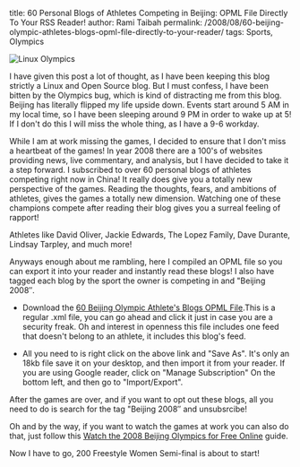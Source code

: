 title: 60 Personal Blogs of Athletes Competing in Beijing: OPML File Directly To Your RSS Reader!
author: Rami Taibah 
permalink: /2008/08/60-beijing-olympic-athletes-blogs-opml-file-directly-to-your-reader/
tags: Sports, Olympics 

![Linux Olympics]({filename}/images/linux-olympics.jpg)

I have given this post a lot of thought, as I have been keeping this blog strictly a Linux and Open Source blog. But I must confess, I have been bitten by the Olympics bug, which is kind of distracting me from this blog. Beijing has literally flipped my life upside down. Events start around 5 AM in my local time, so I have been sleeping around 9 PM in order to wake up at 5! If I don't do this I will miss the whole thing, as I have a 9-6 workday. 

While I am at work missing the games, I decided to ensure that I don't miss a heartbeat of the games! In year 2008 there are a 100's of websites providing news, live commentary, and analysis, but I have decided to take it a step forward. I subscribed to over 60 personal blogs of athletes competing right now in China! It really does give you a totally new perspective of the games. Reading the thoughts, fears, and ambitions of athletes, gives the games a totally new dimension. Watching one of these champions compete after reading their blog gives you a surreal feeling of rapport!

Athletes like David Oliver, Jackie Edwards, The Lopez Family, Dave Durante, Lindsay Tarpley, and much more!

Anyways enough about me rambling, here I compiled an OPML file so you can export it into your reader and instantly read these blogs! I also have tagged each blog by the sport the owner is competing in and "Beijing 2008″.

* Download the [60 Beijing Olympic Athlete's Blogs OPML File]({filename}/images/Olympic_athletes_Blogs.xml).This is a regular .xml file, you can go ahead and click it just in case you are a security freak. Oh and interest in openness this file  includes one feed that doesn't belong to an athlete, it includes this blog's feed. 

* All you need to is right click on the above link and "Save As". It's only an 18kb file save it on your desktop, and then import it from your reader. If you are using Google reader, click on "Manage Subscription" On the bottom left, and then go to "Import/Export".

After the games are over, and if you want to opt out these blogs, all you need to do is search for the tag "Beijing 2008″ and unsubsrcibe!

Oh and by the way, if you want to watch the games at work you can also do that, just follow this [Watch the 2008 Beijing Olympics for Free Online](http://www.walyou.com/blog//2008/08/10/watch-the-2008-beijing-olympics-for-free-online/) guide.

Now I have to go, 200 Freestyle Women Semi-final is about to start!
